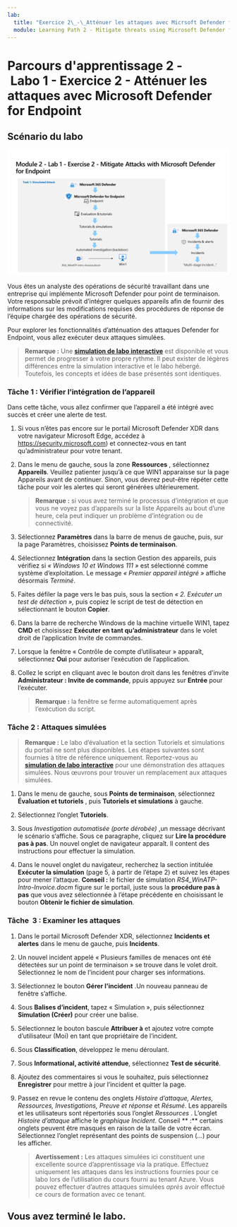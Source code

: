 ```yaml
---
lab:
  title: "Exercice 2\_-\_Atténuer les attaques avec Micrsoft Defender for Endpoint"
  module: Learning Path 2 - Mitigate threats using Microsoft Defender for Endpoint
---
```


# Parcours d'apprentissage 2 - Labo 1 - Exercice 2 - Atténuer les attaques avec Microsoft Defender for Endpoint

## Scénario du labo

![Vue d’ensemble du labo](../Media/SC-200-Lab_Diagrams_Mod2_L1_Ex2_10_19.png)

Vous êtes un analyste des opérations de sécurité travaillant dans une entreprise qui implémente Microsoft Defender pour point de terminaison. Votre responsable prévoit d’intégrer quelques appareils afin de fournir des informations sur les modifications requises des procédures de réponse de l’équipe chargée des opérations de sécurité.

Pour explorer les fonctionnalités d’atténuation des attaques Defender for Endpoint, vous allez exécuter deux attaques simulées.

>**Remarque :** Une **[simulation de labo interactive](https://mslabs.cloudguides.com/guides/SC-200%20Lab%20Simulation%20-%20Mitigate%20attacks%20with%20Microsoft%20Defender%20for%20Endpoint)** est disponible et vous permet de progresser à votre propre rythme. Il peut exister de légères différences entre la simulation interactive et le labo hébergé. Toutefois, les concepts et idées de base présentés sont identiques.


### Tâche 1 : Vérifier l’intégration de l’appareil

Dans cette tâche, vous allez confirmer que l’appareil a été intégré avec succès et créer une alerte de test.

1. Si vous n’êtes pas encore sur le portail Microsoft Defender XDR dans votre navigateur Microsoft Edge, accédez à https://security.microsoft.com) et connectez-vous en tant qu’administrateur pour votre tenant.

1. Dans le menu de gauche, sous la zone **Ressources** , sélectionnez **Appareils**. Veuillez patienter jusqu’à ce que WIN1 apparaisse sur la page Appareils avant de continuer. Sinon, vous devrez peut-être répéter cette tâche pour voir les alertes qui seront générées ultérieurement.

    >**Remarque :** si vous avez terminé le processus d’intégration et que vous ne voyez pas d’appareils sur la liste Appareils au bout d’une heure, cela peut indiquer un problème d’intégration ou de connectivité.

1. Sélectionnez **Paramètres** dans la barre de menus de gauche, puis, sur la page Paramètres, choisissez **Points de terminaison**.

1. Sélectionnez **Intégration** dans la section Gestion des appareils, puis vérifiez si *« Windows 10 et Windows 111 »* est sélectionné comme système d’exploitation. Le message *« Premier appareil intégré »* affiche désormais *Terminé*.

1. Faites défiler la page vers le bas puis, sous la section *« 2. Exécuter un test de détection »,* puis copiez le script de test de détection en sélectionnant le bouton **Copier**.  

1. Dans la barre de recherche Windows de la machine virtuelle WIN1, tapez **CMD** et choisissez **Exécuter en tant qu’administrateur** dans le volet droit de l’application Invite de commandes. 

1. Lorsque la fenêtre « Contrôle de compte d’utilisateur » apparaît, sélectionnez **Oui** pour autoriser l’exécution de l’application. 

1. Collez le script en cliquant avec le bouton droit dans les fenêtres d’invite **Administrateur : Invite de commande**, ppuis appuyez sur **Entrée** pour l’exécuter.

    >**Remarque :** la fenêtre se ferme automatiquement après l’exécution du script.

### Tâche 2 : Attaques simulées

>**Remarque :** Le labo d’évaluation et la section Tutoriels et simulations du portail ne sont plus disponibles. Les étapes suivantes sont fournies à titre de référence uniquement. Reportez-vous au **[simulation de labo interactive](https://mslabs.cloudguides.com/guides/SC-200%20Lab%20Simulation%20-%20Mitigate%20attacks%20with%20Microsoft%20Defender%20for%20Endpoint)** pour une démonstration des attaques simulées. Nous œuvrons pour trouver un remplacement aux attaques simulées.

1. Dans le menu de gauche, sous **Points de terminaison**, sélectionnez **Évaluation et tutoriels** , puis **Tutoriels et simulations** à gauche.

1. Sélectionnez l’onglet **Tutoriels**.

1. Sous *Investigation automatisée (porte dérobée)* ,un message décrivant le scénario s‘affiche. Sous ce paragraphe, cliquez sur **Lire la procédure pas à pas**. Un nouvel onglet de navigateur apparaît. Il content des instructions pour effectuer la simulation.

1. Dans le nouvel onglet du navigateur, recherchez la section intitulée **Exécuter la simulation** (page 5, à partir de l’étape 2) et suivez les étapes pour mener l’attaque. **Conseil :** le fichier de simulation *RS4_WinATP-Intro-Invoice.docm* figure sur le portail, juste sous la **procédure pas à pas** que vous avez sélectionnée à l’étape précédente en choisissant le bouton **Obtenir le fichier de simulation**.

    <!--- 1. Repeat the last 3 steps to run another tutorial, *Automated investigation (fileless attack)*. This is no longer working due to win1 AV --->

### Tâche  3 : Examiner les attaques

1. Dans le portail Microsoft Defender XDR, sélectionnez **Incidents et alertes** dans le menu de gauche, puis **Incidents**.

1. Un nouvel incident appelé « Plusieurs familles de menaces ont été détectées sur un point de terminaison » se trouve dans le volet droit. Sélectionnez le nom de l’incident pour charger ses informations.

    <!---    >**Note:** You should see both *Bloodhound* and Mimikatz* alerts in the **Alerts** pane. In **Assets/Devices**, the *win1* computer will now have a **Risk level** of *High*. --->

1. Sélectionnez le bouton **Gérer l'incident** .Un nouveau panneau de fenêtre s’affiche. 

1. Sous **Balises d’incident**, tapez « Simulation », puis sélectionnez **Simulation (Créer)** pour créer une balise. 

1. Sélectionnez le bouton bascule **Attribuer à** et ajoutez votre compte d’utilisateur (Moi) en tant que propriétaire de l’incident. 

1. Sous **Classification**, développez le menu déroulant. 

1. Sous **Informational, activité  attendue**, sélectionnez **Test de sécurité**. 

1. Ajoutez des commentaires si vous le souhaitez, puis sélectionnez **Enregistrer** pour mettre à jour l’incident et quitter la page.

1. Passez en revue le contenu des onglets  *Histoire d’attaque, Alertes, Ressources, Investigations, Preuve et réponse* et *Résumé*. Les appareils et les utilisateurs sont répertoriés sous l’onglet *Ressources* . L’onglet *Histoire d’attaque* affiche le *graphique Incident*. Conseil ** :** certains onglets peuvent être masqués en raison de la taille de votre écran. Sélectionnez l’onglet représentant des points de suspension (...) pour les afficher.

    >**Avertissement :** Les attaques simulées ici constituent une excellente source d’apprentissage via la pratique. Effectuez uniquement les attaques dans les instructions fournies pour ce labo lors de l’utilisation du cours fourni au tenant Azure.  Vous pouvez effectuer d’autres attaques simulées *après* avoir effectué ce cours de formation avec ce tenant.

## Vous avez terminé le labo.
